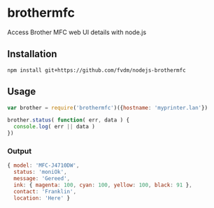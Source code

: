 brothermfc
==========

Access Brother MFC web UI details with node.js


Installation
------------

`npm install git+https://github.com/fvdm/nodejs-brothermfc`


Usage
-----

```js
var brother = require('brothermfc')({hostname: 'myprinter.lan'})

brother.status( function( err, data ) {
  console.log( err || data )
})
```

### Output

```js
{ model: 'MFC-J4710DW',
  status: 'moniOk',
  message: 'Gereed',
  ink: { magenta: 100, cyan: 100, yellow: 100, black: 91 },
  contact: 'Franklin',
  location: 'Here' }
```
